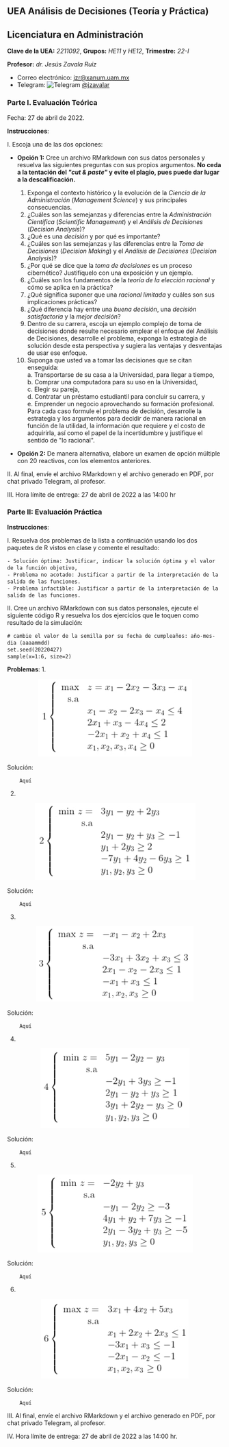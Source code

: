 ## UEA Análisis de Decisiones (Teoría y Práctica)
## Licenciatura en Administración

**Clave de la UEA:** *2211092*, **Grupos:** *HE11* y *HE12*, **Trimestre:** *22-I*

**Profesor:** *dr. Jesús Zavala Ruiz*

- Correo electrónico: [jzr@xanum.uam.mx](mailto:jzr@xanum.uam.mx)
- Telegram: <img src="https://github.com/jzavalar/2211088-informatica/blob/main/telegram_logo.svg" alt="Telegram" width="3%"/> [@jzavalar](https://telegram.me/jzavalar)

### Parte I. Evaluación Teórica

Fecha: 27 de abril de 2022.

**Instrucciones**:  

I. Escoja una de las dos opciones:

- **Opción 1:** Cree un archivo RMarkdown con sus datos personales y resuelva las siguientes preguntas con sus propios argumentos. **No ceda a la tentación del *"cut & paste"* y evite el plagio, pues puede dar lugar a la descalificación.**

    1. Exponga el contexto histórico y la evolución de la *Ciencia de la Administración* (*Management Science*) y sus principales consecuencias.
    2. ¿Cuáles son las semejanzas y diferencias entre la *Administración Científica* (*Scientific Management*) y el *Análisis de Decisiones* (*Decision Analysis*)?
    3. ¿Qué es una *decisión* y por qué es importante?
    4. ¿Cuáles son las semejanzas y las diferencias entre la *Toma de Decisiones* (*Decision Making*) y el *Análisis de Decisiones* (*Decision Analysis*)?
    5. ¿Por qué se dice que la *toma de decisiones* es un proceso cibernético? Justifíquelo con una exposición y un ejemplo.
    6. ¿Cuáles son los fundamentos de la *teoría de la elección racional* y cómo se aplica en la práctica?
    7. ¿Qué significa suponer que una *racional limitada* y cuáles son sus implicaciones prácticas?
    8. ¿Qué diferencia hay entre una *buena decisión*, una *decisión satisfactoria* y la *mejor decisión*?
    9. Dentro de su carrera, escoja un ejemplo complejo de toma de decisiones donde resulte necesario emplear el enfoque del Análisis de Decisiones, desarrolle el problema, exponga la estrategia de solución desde esta perspectiva y sugiera las ventajas y desventajas de usar ese enfoque.
    10. Suponga que usted va a tomar las decisiones que se citan enseguida:    
         a. Transportarse de su casa a la Universidad, para llegar a tiempo,  
         b. Comprar una computadora para su uso en la Universidad,  
         c. Elegir su pareja,  
         d. Contratar un préstamo estudiantil para concluir su carrera, y  
         e. Emprender un negocio aprovechando su formación profesional.  
         Para cada caso formule el problema de decisión, desarrolle la estrategia y los argumentos para decidir de manera racional en función de la utilidad, la información que requiere y el costo de adquirirla, así como el papel de la incertidumbre y justifique el sentido de "lo racional".  

- **Opción 2:** De manera alternativa, elabore un examen de opción múltiple con 20 reactivos, con los elementos anteriores.

II. Al final, envíe el archivo RMarkdown y el archivo generado en PDF, por chat privado Telegram, al profesor.

III. Hora límite de entrega: 27 de abril de 2022 a las 14:00 hr


### Parte II: Evaluación Práctica

**Instrucciones**:  

I. Resuelva dos problemas de la lista a continuación usando los dos paquetes de R vistos en clase y comente el resultado:

    - Solución óptima: Justificar, indicar la solución óptima y el valor de la función objetivo,  
    - Problema no acotado: Justificar a partir de la interpretación de la salida de las funciones.  
    - Problema infactible: Justificar a partir de la interpretación de la salida de las funciones.  

II. Cree un archivo RMarkdown con sus datos personales, ejecute el siguiente código R y resuelva los dos ejercicios que le toquen como resultado de la simulación:

```{r}
# cambie el valor de la semilla por su fecha de cumpleaños: año-mes-dia (aaaammdd)
set.seed(20220427) 
sample(x=1:6, size=2)
```
**Problemas**:
1. 
<div align="center">
    <img src="https://github.com/jzavalar/2211092-Analisis_de_Decisiones/blob/d6d69192ef4d02c1c0febdc100587330bd268efd/Math_1.jpg">
</div>

Solución:

        Aquí

2.
<div align="center">
    <img src="https://github.com/jzavalar/2211092-Analisis_de_Decisiones/blob/d6d69192ef4d02c1c0febdc100587330bd268efd/Math_2.jpg">
</div>

Solución:

        Aquí

3.
<div align="center">
    <img src="https://github.com/jzavalar/2211092-Analisis_de_Decisiones/blob/d6d69192ef4d02c1c0febdc100587330bd268efd/Math_3.jpg">
</div>

Solución:

        Aquí

4.
<div align="center">
    <img src="https://github.com/jzavalar/2211092-Analisis_de_Decisiones/blob/d6d69192ef4d02c1c0febdc100587330bd268efd/Math_4.jpg">
</div>

Solución:

        Aquí

5.
<div align="center">
    <img src="https://github.com/jzavalar/2211092-Analisis_de_Decisiones/blob/d6d69192ef4d02c1c0febdc100587330bd268efd/Math_5.jpg">
</div>

Solución:

        Aquí

6.
<div align="center">
    <img src="https://github.com/jzavalar/2211092-Analisis_de_Decisiones/blob/d6d69192ef4d02c1c0febdc100587330bd268efd/Math_6.jpg">
</div>

Solución:

        Aquí

III. Al final, envíe el archivo RMarkdown y el archivo generado en PDF, por chat privado Telegram, al profesor.

IV. Hora límite de entrega: 27 de abril de 2022 a las 14:00 hr.
